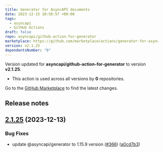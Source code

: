 ```yaml
---
title: Generator for AsyncAPI documents
date: 2023-12-15 10:58:57 +00:00
tags:
  - asyncapi
  - GitHub Actions
draft: false
repo: asyncapi/github-action-for-generator
marketplace: https://github.com/marketplace/actions/generator-for-asyncapi-documents
version: v2.1.25
dependentsNumber: "0"
---
```



Version updated for **asyncapi/github-action-for-generator** to version **v2.1.25**.
- This action is used across all versions by **0** repositories.

Go to the [GitHub Marketplace](https://github.com/marketplace/actions/generator-for-asyncapi-documents) to find the latest changes.

## Release notes

## [2.1.25](https://github.com/asyncapi/github-action-for-generator/compare/v2.1.24...v2.1.25) (2023-12-13)


### Bug Fixes

* update @asyncapi/generator to 1.15.9 version ([#366](https://github.com/asyncapi/github-action-for-generator/issues/366)) ([a0cd7b3](https://github.com/asyncapi/github-action-for-generator/commit/a0cd7b3b08a07a7fed462f251830c8d5823e344d))


